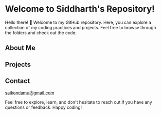 # Welcome to Siddharth's Repository!

Hello there! 👋 Welcome to my GitHub repository. Here, you can explore a collection of my coding practices and projects. Feel free to browse through the folders and check out the code.

## About Me


## Projects


## Contact

saikondamu@gmail.com

Feel free to explore, learn, and don't hesitate to reach out if you have any questions or feedback. Happy coding!
